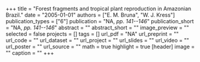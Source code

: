 +++
title = "Forest fragments and tropical plant reproduction in Amazonian Brazil."
date = "2005-01-01"
authors = ["E. M. Bruna", "W. J. Kress"]
publication_types = ["6"]
publication = "NA, _pp. 141--146_"
publication_short = "NA, _pp. 141--146_"
abstract = ""
abstract_short = ""
image_preview = ""
selected = false
projects = []
tags = []
url_pdf = "NA"
url_preprint = ""
url_code = ""
url_dataset = ""
url_project = ""
url_slides = ""
url_video = ""
url_poster = ""
url_source = ""
math = true
highlight = true
[header]
image = ""
caption = ""
+++
